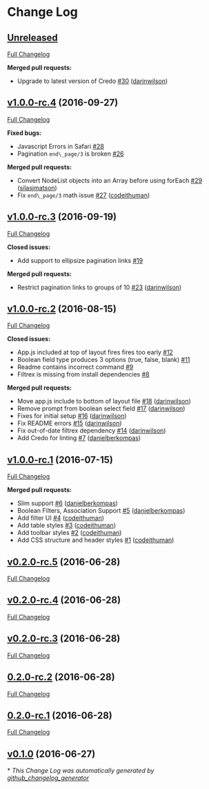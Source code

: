 # Change Log

## [Unreleased](https://github.com/infinitered/torch/tree/HEAD)

[Full Changelog](https://github.com/infinitered/torch/compare/v1.0.0-rc.4...HEAD)

**Merged pull requests:**

- Upgrade to latest version of Credo [\#30](https://github.com/infinitered/torch/pull/30) ([darinwilson](https://github.com/darinwilson))

## [v1.0.0-rc.4](https://github.com/infinitered/torch/tree/v1.0.0-rc.4) (2016-09-27)
[Full Changelog](https://github.com/infinitered/torch/compare/v1.0.0-rc.3...v1.0.0-rc.4)

**Fixed bugs:**

- Javascript Errors in Safari [\#28](https://github.com/infinitered/torch/issues/28)
- Pagination `end\_page/3` is broken [\#26](https://github.com/infinitered/torch/issues/26)

**Merged pull requests:**

- Convert NodeList objects into an Array before using forEach [\#29](https://github.com/infinitered/torch/pull/29) ([silasjmatson](https://github.com/silasjmatson))
- Fix `end\_page/3` math issue [\#27](https://github.com/infinitered/torch/pull/27) ([codeithuman](https://github.com/codeithuman))

## [v1.0.0-rc.3](https://github.com/infinitered/torch/tree/v1.0.0-rc.3) (2016-09-19)
[Full Changelog](https://github.com/infinitered/torch/compare/v1.0.0-rc.2...v1.0.0-rc.3)

**Closed issues:**

- Add support to ellipsize pagination links [\#19](https://github.com/infinitered/torch/issues/19)

**Merged pull requests:**

- Restrict pagination links to groups of 10 [\#23](https://github.com/infinitered/torch/pull/23) ([darinwilson](https://github.com/darinwilson))

## [v1.0.0-rc.2](https://github.com/infinitered/torch/tree/v1.0.0-rc.2) (2016-08-15)
[Full Changelog](https://github.com/infinitered/torch/compare/v1.0.0-rc.1...v1.0.0-rc.2)

**Closed issues:**

- App.js included at top of layout fires fires too early [\#12](https://github.com/infinitered/torch/issues/12)
- Boolean field type produces 3 options \(true, false, blank\) [\#11](https://github.com/infinitered/torch/issues/11)
- Readme contains incorrect command [\#9](https://github.com/infinitered/torch/issues/9)
- Filtrex is missing from install dependencies [\#8](https://github.com/infinitered/torch/issues/8)

**Merged pull requests:**

- Move app.js include to bottom of layout file [\#18](https://github.com/infinitered/torch/pull/18) ([darinwilson](https://github.com/darinwilson))
- Remove prompt from boolean select field [\#17](https://github.com/infinitered/torch/pull/17) ([darinwilson](https://github.com/darinwilson))
- Fixes for initial setup [\#16](https://github.com/infinitered/torch/pull/16) ([darinwilson](https://github.com/darinwilson))
- Fix README errors [\#15](https://github.com/infinitered/torch/pull/15) ([darinwilson](https://github.com/darinwilson))
- Fix out-of-date filtrex dependency [\#14](https://github.com/infinitered/torch/pull/14) ([darinwilson](https://github.com/darinwilson))
- Add Credo for linting [\#7](https://github.com/infinitered/torch/pull/7) ([danielberkompas](https://github.com/danielberkompas))

## [v1.0.0-rc.1](https://github.com/infinitered/torch/tree/v1.0.0-rc.1) (2016-07-15)
[Full Changelog](https://github.com/infinitered/torch/compare/v0.2.0-rc.5...v1.0.0-rc.1)

**Merged pull requests:**

- Slim support [\#6](https://github.com/infinitered/torch/pull/6) ([danielberkompas](https://github.com/danielberkompas))
- Boolean Filters, Association Support [\#5](https://github.com/infinitered/torch/pull/5) ([danielberkompas](https://github.com/danielberkompas))
- Add filter UI [\#4](https://github.com/infinitered/torch/pull/4) ([codeithuman](https://github.com/codeithuman))
- Add table styles [\#3](https://github.com/infinitered/torch/pull/3) ([codeithuman](https://github.com/codeithuman))
- Add toolbar styles [\#2](https://github.com/infinitered/torch/pull/2) ([codeithuman](https://github.com/codeithuman))
- Add CSS structure and header styles [\#1](https://github.com/infinitered/torch/pull/1) ([codeithuman](https://github.com/codeithuman))

## [v0.2.0-rc.5](https://github.com/infinitered/torch/tree/v0.2.0-rc.5) (2016-06-28)
[Full Changelog](https://github.com/infinitered/torch/compare/v0.2.0-rc.4...v0.2.0-rc.5)

## [v0.2.0-rc.4](https://github.com/infinitered/torch/tree/v0.2.0-rc.4) (2016-06-28)
[Full Changelog](https://github.com/infinitered/torch/compare/v0.2.0-rc.3...v0.2.0-rc.4)

## [v0.2.0-rc.3](https://github.com/infinitered/torch/tree/v0.2.0-rc.3) (2016-06-28)
[Full Changelog](https://github.com/infinitered/torch/compare/0.2.0-rc.2...v0.2.0-rc.3)

## [0.2.0-rc.2](https://github.com/infinitered/torch/tree/0.2.0-rc.2) (2016-06-28)
[Full Changelog](https://github.com/infinitered/torch/compare/0.2.0-rc.1...0.2.0-rc.2)

## [0.2.0-rc.1](https://github.com/infinitered/torch/tree/0.2.0-rc.1) (2016-06-28)
[Full Changelog](https://github.com/infinitered/torch/compare/v0.1.0...0.2.0-rc.1)

## [v0.1.0](https://github.com/infinitered/torch/tree/v0.1.0) (2016-06-27)


\* *This Change Log was automatically generated by [github_changelog_generator](https://github.com/skywinder/Github-Changelog-Generator)*